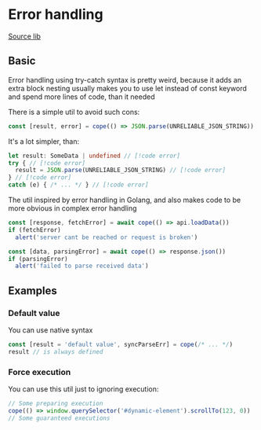 # Error handling
[Source lib](https://github.com/TheLucifurry/cope)

## Basic
Error handling using try-catch syntax is pretty weird,
because it adds an extra block nesting usually makes you to
use let instead of const keyword and spend more lines of code, than it needed

There is a simple util to avoid such cons:
```ts
const [result, error] = cope(() => JSON.parse(UNRELIABLE_JSON_STRING))
```
It's a lot simpler, than:
```ts
let result: SomeData | undefined // [!code error]
try { // [!code error]
  result = JSON.parse(UNRELIABLE_JSON_STRING) // [!code error]
} // [!code error]
catch (e) { /* ... */ } // [!code error]
```

The util inspired by error handling in Golang,
and also makes code to be more obvious in complex error handling

```ts
const [response, fetchError] = await cope(() => api.loadData())
if (fetchError)
  alert('server cant be reached or request is broken')

const [data, parsingError] = await cope(() => response.json())
if (parsingError)
  alert('failed to parse received data')
```

## Examples
### Default value
You can use native syntax
```ts
const [result = 'default value', syncParseErr] = cope(/* ... */)
result // is always defined
```

### Force execution
You can use this util just to ignoring execution:
```ts
// Some preparing execution
cope(() => window.querySelector('#dynamic-element').scrollTo(123, 0))
// Some guaranteed executions
```
